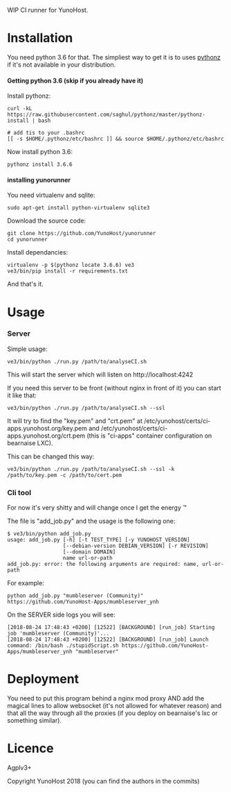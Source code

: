WIP CI runner for YunoHost.

# Installation

You need python 3.6 for that. The simpliest way to get it is to uses [pythonz](https://bettercallsaghul.com/pythonz/) if it's not available in your distribution.

#### Getting python 3.6 (skip if you already have it)

Install pythonz:

    curl -kL https://raw.githubusercontent.com/saghul/pythonz/master/pythonz-install | bash

    # add tis to your .bashrc
    [[ -s $HOME/.pythonz/etc/bashrc ]] && source $HOME/.pythonz/etc/bashrc

Now install python 3.6:

    pythonz install 3.6.6

#### installing yunorunner

You need virtualenv and sqlite:

    sudo apt-get install python-virtualenv sqlite3

Download the source code:

    git clone https://github.com/YunoHost/yunorunner
    cd yunorunner

Install dependancies:

    virtualenv -p $(pythonz locate 3.6.6) ve3
    ve3/bin/pip install -r requirements.txt

And that's it.

# Usage

### Server

Simple usage:

    ve3/bin/python ./run.py /path/to/analyseCI.sh

This will start the server which will listen on http://localhost:4242

If you need this server to be front (without nginx in front of it) you can start it like that:

    ve3/bin/python ./run.py /path/to/analyseCI.sh --ssl

It will try to find the "key.pem" and "crt.pem" at /etc/yunohost/certs/ci-apps.yunohost.org/key.pem and /etc/yunohost/certs/ci-apps.yunohost.org/crt.pem (this is "ci-apps" container configuration on bearnaise LXC).

This can be changed this way:

    ve3/bin/python ./run.py /path/to/analyseCI.sh --ssl -k /path/to/key.pem -c /path/to/cert.pem

### Cli tool

For now it's very shitty and will change once I get the energy ™

The file is "add_job.py" and the usage is the following one:

    $ ve3/bin/python add_job.py
    usage: add_job.py [-h] [-t TEST_TYPE] [-y YUNOHOST_VERSION]
                      [--debian-version DEBIAN_VERSION] [-r REVISION]
                      [--domain DOMAIN]
                      name url-or-path
    add_job.py: error: the following arguments are required: name, url-or-path

For example:

    python add_job.py "mumbleserver (Community)" https://github.com/YunoHost-Apps/mumbleserver_ynh

On the SERVER side logs you will see:

    [2018-08-24 17:48:43 +0200] [12522] [BACKGROUND] [run_job] Starting job 'mumbleserver (Community)'...
    [2018-08-24 17:48:43 +0200] [12522] [BACKGROUND] [run_job] Launch command: /bin/bash ./stupidScript.sh https://github.com/YunoHost-Apps/mumbleserver_ynh "mumbleserver"

# Deployment

You need to put this program behind a nginx mod proxy AND add the magical lines
to allow websocket (it's not allowed for whatever reason) and that all the way
through all the proxies (if you deploy on bearnaise's lxc or something
similar).

# Licence

Agplv3+

Copyright YunoHost 2018 (you can find the authors in the commits)

